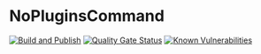 # NoPluginsCommand

[![Build and Publish](https://github.com/SimplyVanilla/NoPluginsCommand/actions/workflows/build-and-publish.yml/badge.svg)](https://github.com/SimplyVanilla/NoPluginsCommand/actions/workflows/build-and-publish.yml)
[![Quality Gate Status](https://sonarcloud.io/api/project_badges/measure?project=SimplyVanilla_NoPluginsCommand&metric=alert_status)](https://sonarcloud.io/summary/new_code?id=SimplyVanilla_NoPluginsCommand)
[![Known Vulnerabilities](https://snyk.io/test/github/SimplyVanilla/NoPluginsCommand/badge.svg)](https://snyk.io/test/github/SimplyVanilla/NoPluginsCommand)
